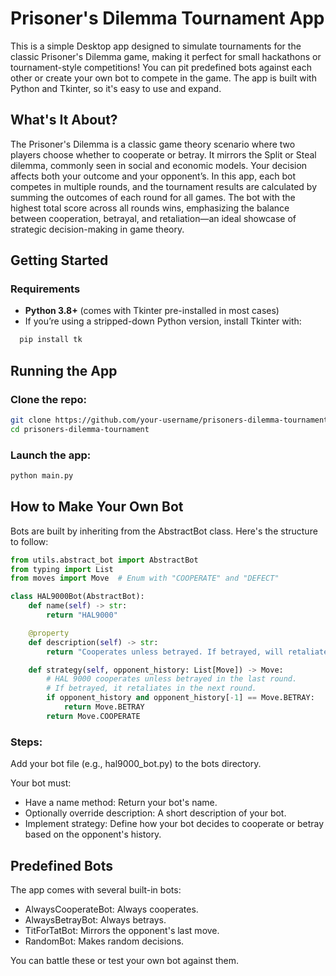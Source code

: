 # Prisoner's Dilemma Tournament App

This is a simple Desktop app designed to simulate tournaments for the classic Prisoner's Dilemma game, making it perfect for small hackathons or tournament-style competitions! You can pit predefined bots against each other or create your own bot to compete in the game. The app is built with Python and Tkinter, so it's easy to use and expand.
## What's It About?

The Prisoner's Dilemma is a classic game theory scenario where two players choose whether to cooperate or betray. It mirrors the Split or Steal dilemma, commonly seen in social and economic models. Your decision affects both your outcome and your opponent’s. In this app, each bot competes in multiple rounds, and the tournament results are calculated by summing the outcomes of each round for all games. The bot with the highest total score across all rounds wins, emphasizing the balance between cooperation, betrayal, and retaliation—an ideal showcase of strategic decision-making in game theory.
## Getting Started

### Requirements

- **Python 3.8+** (comes with Tkinter pre-installed in most cases)
- If you’re using a stripped-down Python version, install Tkinter with:
```bash
  pip install tk
```



## Running the App
### Clone the repo:
```bash
git clone https://github.com/your-username/prisoners-dilemma-tournament.git
cd prisoners-dilemma-tournament
```

### Launch the app:
```bash
python main.py
```



## How to Make Your Own Bot
Bots are built by inheriting from the AbstractBot class. Here's the structure to follow:

```python
from utils.abstract_bot import AbstractBot
from typing import List
from moves import Move  # Enum with "COOPERATE" and "DEFECT"

class HAL9000Bot(AbstractBot):
    def name(self) -> str:
        return "HAL9000"

    @property
    def description(self) -> str:
        return "Cooperates unless betrayed. If betrayed, will retaliate."

    def strategy(self, opponent_history: List[Move]) -> Move:
        # HAL 9000 cooperates unless betrayed in the last round.
        # If betrayed, it retaliates in the next round.
        if opponent_history and opponent_history[-1] == Move.BETRAY:
            return Move.BETRAY
        return Move.COOPERATE
```

### Steps:
Add your bot file (e.g., hal9000_bot.py) to the bots directory.

Your bot must:

- Have a name method: Return your bot's name.
- Optionally override description: A short description of your bot.
- Implement strategy: Define how your bot decides to cooperate or betray based on the opponent's history.


## Predefined Bots
The app comes with several built-in bots:

- AlwaysCooperateBot: Always cooperates.
- AlwaysBetrayBot: Always betrays.
- TitForTatBot: Mirrors the opponent's last move.
- RandomBot: Makes random decisions.
  
You can battle these or test your own bot against them.
